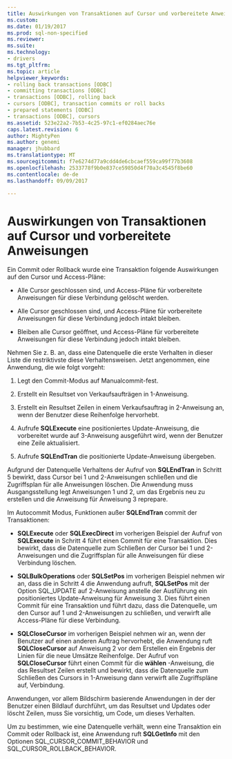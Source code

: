 ```yaml
---
title: Auswirkungen von Transaktionen auf Cursor und vorbereitete Anweisungen | Microsoft Docs
ms.custom: 
ms.date: 01/19/2017
ms.prod: sql-non-specified
ms.reviewer: 
ms.suite: 
ms.technology:
- drivers
ms.tgt_pltfrm: 
ms.topic: article
helpviewer_keywords:
- rolling back transactions [ODBC]
- committing transactions [ODBC]
- transactions [ODBC], rolling back
- cursors [ODBC], transaction commits or roll backs
- prepared statements [ODBC]
- transactions [ODBC], cursors
ms.assetid: 523e22a2-7b53-4c25-97c1-ef0284aec76e
caps.latest.revision: 6
author: MightyPen
ms.author: genemi
manager: jhubbard
ms.translationtype: MT
ms.sourcegitcommit: f7e6274d77a9cdd4de6cbcaef559ca99f77b3608
ms.openlocfilehash: 2533778f9b0e837ce59850d4f70a3c4545f8be60
ms.contentlocale: de-de
ms.lasthandoff: 09/09/2017

---
```

# <a name="effect-of-transactions-on-cursors-and-prepared-statements"></a>Auswirkungen von Transaktionen auf Cursor und vorbereitete Anweisungen
Ein Commit oder Rollback wurde eine Transaktion folgende Auswirkungen auf den Cursor und Access-Pläne:  
  
-   Alle Cursor geschlossen sind, und Access-Pläne für vorbereitete Anweisungen für diese Verbindung gelöscht werden.  
  
-   Alle Cursor geschlossen sind, und Access-Pläne für vorbereitete Anweisungen für diese Verbindung jedoch intakt bleiben.  
  
-   Bleiben alle Cursor geöffnet, und Access-Pläne für vorbereitete Anweisungen für diese Verbindung jedoch intakt bleiben.  
  
 Nehmen Sie z. B. an, dass eine Datenquelle die erste Verhalten in dieser Liste die restriktivste diese Verhaltensweisen. Jetzt angenommen, eine Anwendung, die wie folgt vorgeht:  
  
1.  Legt den Commit-Modus auf Manualcommit-fest.  
  
2.  Erstellt ein Resultset von Verkaufsaufträgen in 1-Anweisung.  
  
3.  Erstellt ein Resultset Zeilen in einem Verkaufsauftrag in 2-Anweisung an, wenn der Benutzer diese Reihenfolge hervorhebt.  
  
4.  Aufrufe **SQLExecute** eine positioniertes Update-Anweisung, die vorbereitet wurde auf 3-Anweisung ausgeführt wird, wenn der Benutzer eine Zeile aktualisiert.  
  
5.  Aufrufe **SQLEndTran** die positionierte Update-Anweisung übergeben.  
  
 Aufgrund der Datenquelle Verhaltens der Aufruf von **SQLEndTran** in Schritt 5 bewirkt, dass Cursor bei 1 und 2-Anweisungen schließen und die Zugriffsplan für alle Anweisungen löschen. Die Anwendung muss Ausgangsstellung legt Anweisungen 1 und 2, um das Ergebnis neu zu erstellen und die Anweisung für Anweisung 3 reprepare.  
  
 Im Autocommit Modus, Funktionen außer **SQLEndTran** commit der Transaktionen:  
  
-   **SQLExecute** oder **SQLExecDirect** im vorherigen Beispiel der Aufruf von **SQLExecute** in Schritt 4 führt einen Commit für eine Transaktion. Dies bewirkt, dass die Datenquelle zum Schließen der Cursor bei 1 und 2-Anweisungen und die Zugriffsplan für alle Anweisungen für diese Verbindung löschen.  
  
-   **SQLBulkOperations** oder **SQLSetPos** im vorherigen Beispiel nehmen wir an, dass die in Schritt 4 die Anwendung aufruft, **SQLSetPos** mit der Option SQL_UPDATE auf 2-Anweisung anstelle der Ausführung ein positioniertes Update-Anweisung für Anweisung 3. Dies führt einen Commit für eine Transaktion und führt dazu, dass die Datenquelle, um den Cursor auf 1 und 2-Anweisungen zu schließen, und verwirft alle Access-Pläne für diese Verbindung.  
  
-   **SQLCloseCursor** im vorherigen Beispiel nehmen wir an, wenn der Benutzer auf einen anderen Auftrag hervorhebt, die Anwendung ruft **SQLCloseCursor** auf Anweisung 2 vor dem Erstellen ein Ergebnis der Linien für die neue Umsätze Reihenfolge. Der Aufruf von **SQLCloseCursor** führt einen Commit für die **wählen** -Anweisung, die das Resultset Zeilen erstellt und bewirkt, dass die Datenquelle zum Schließen des Cursors in 1-Anweisung dann verwirft alle Zugriffspläne auf, Verbindung.  
  
 Anwendungen, vor allem Bildschirm basierende Anwendungen in der der Benutzer einen Bildlauf durchführt, um das Resultset und Updates oder löscht Zeilen, muss Sie vorsichtig, um Code, um dieses Verhalten.  
  
 Um zu bestimmen, wie eine Datenquelle verhält, wenn eine Transaktion ein Commit oder Rollback ist, eine Anwendung ruft **SQLGetInfo** mit den Optionen SQL_CURSOR_COMMIT_BEHAVIOR und SQL_CURSOR_ROLLBACK_BEHAVIOR.
